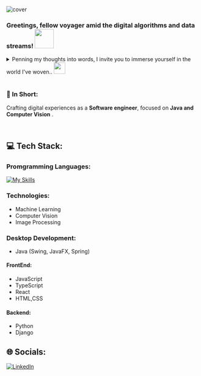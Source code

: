![cover](https://github.com/tareeb/tareeb/assets/67794123/e8a6d138-3908-426d-b38e-cf89229de3a2)

### Greetings, fellow voyager amid the digital algorithms and data streams! <img src="https://media.giphy.com/media/v1.Y2lkPTc5MGI3NjExZ2ZoZmc5bWpyaWhyMnhxaGV0MDl2ZXU4dDd3dmZyeTBobWN5ZG1wYSZlcD12MV9pbnRlcm5hbF9naWZfYnlfaWQmY3Q9cw/zJ3V6Ot51H8Y0/giphy.gif" width=50>

<details> 
<summary>
  Penning my thoughts into words, I invite you to immerse yourself in the world I've woven..
  <img src="https://media.giphy.com/media/v1.Y2lkPTc5MGI3NjExdTE5ajFvbDl4aGFpdHp6bHFyMGllYjR6djh2bDdxYTVsM2o5cGlmaSZlcD12MV9pbnRlcm5hbF9naWZfYnlfaWQmY3Q9cw/PPui3rxvpTPFrqKc10/giphy.gif" width=30>
</summary>

### 💫 About Me:
Hey there, digital universe explorer! I'm Mubashir, a Software Engineer journeying through the dynamic and expansive world of computer science. Currently pursuing my bachelor's degree, I'm fascinated by the intricate interplay of Computer Vision and Machine Learning, with a strong command over Python and Java.<br><br>Besides deciphering complex code, I often find solace in the embrace of nature, capturing its essence through the lens of my camera. Photography allows me to freeze fleeting moments and express the beauty I perceive. I also enjoy immersing myself in literature and occasionally exploring anime realms to unwind.<br><br>Driven by an unending thirst for knowledge, I embrace each opportunity to explore new frontiers, fostering an ever-evolving journey of self-discovery and growth.

#### ⚡ Current Focus: 
My current focus revolves around Software Engineering and Development. With expertise in Python, Java, C++, and Machine Learning, I am actively engaged in diverse projects including Computer Vision, Machine Learning, and Web Development. Leveraging my skills, I am creating engaging digital experiences and working on projects that combine artistry with functionality.


#### 😄 Next Goal: 
As I navigate this dynamic journey, my sights are locked onto mastering **Computer Vision and Image Processing**. This pursuit emerges from my desire to further enhance my development skills, giving rise to even more refined and efficient digital solutions.
<br>Feel free to connect, share ideas, and collaborate. Together, let's course through the ever-evolving world of technology!
<br>
<br>
</details>
<br>

### 📜 In Short:
Crafting digital experiences as a **Software engineer**, focused on **Java and Computer Vision**
.

<br>

## 💻 Tech Stack:
### Promgramming Languages:
[![My Skills](https://skillicons.dev/icons?i=js,ts,java,python,cpp,html,css)](https://skillicons.dev)

### Technologies:
- Machine Learning
- Computer Vision
- Image Processing
  
### Desktop Development:
- Java (Swing, JavaFX, Spring)
  
#### FrontEnd:
- JavaScript
- TypeScript
- React 
- HTML,CSS

#### Backend:
- Python
- Django

  

## 🌐 Socials:
[![LinkedIn](https://img.shields.io/badge/LinkedIn-%230077B5.svg?logo=linkedin&logoColor=white)](https://linkedin.com/in/mubashirhussainshah) 
